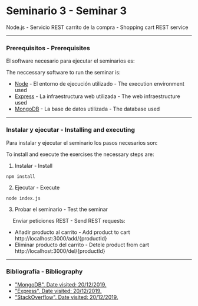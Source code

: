 # Seminario 3 - Seminar 3

Node.js - Servicio REST carrito de la compra - Shopping cart REST service

---

### Prerequisitos - Prerequisites

El software necesario para ejecutar el seminarios es:

The neccessary software to run the seminar is:

- [Node](https://nodejs.org) - El entorno de ejecución utilizado - The execution environment used
- [Express](https://expressjs.com) - La infraestructura web utilizada - The web infraestructure used
- [MongoDB](https://www.mongodb.com) - La base de datos utilizada - The database used

---

### Instalar y ejecutar - Installing and executing

Para instalar y ejecutar el seminario los pasos necesarios son:

To install and execute the exercises the necessary steps are:

1. Instalar - Install

```
npm install
```

2. Ejecutar - Execute

```
node index.js
```

3. Probar el seminario - Test the seminar

&emsp; Enviar peticiones REST - Send REST requests:

- Añadir producto al carrito - Add product to cart <br>
  http://localhost:3000/add/{productId}
- Eliminar producto del carrito - Detele product from cart <br>
  http://localhost:3000/del/{productId}

---

### Bibliografía - Bibliography

- ["MongoDB". Date visited: 20/12/2019.](https://www.mongodb.com)
- ["Express". Date visited: 20/12/2019.](https://expressjs.com)
- ["StackOverflow". Date visited: 20/12/2019.](https://stackoverflow.com/)
